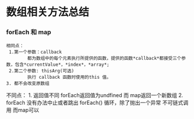 # 数组相关方法总结

### forEach 和 map

    相同点：
     1.第一个参数：callback
            都为数组中的每个元素执行所提供的函数，提供的函数*callback*都接受三个参数，包含*currentValue*，*index*，*array*;
     2.第二个参数: thisArg(可选) 
            执行 callback 函数时使用的this 值。
    3. 都不会改变原数组
   不同点：
        1. 返回值不同 forEach返回值为undfined 而 map返回一个新数组
        2. forEach 没有办法中止或者跳出 forEach() 循环，除了抛出一个异常 不可链式调用 而map可以
   